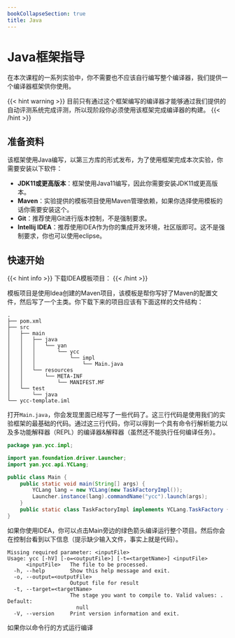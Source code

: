 ```yaml
---
bookCollapseSection: true
title: Java
---
```


# Java框架指导

在本次课程的一系列实验中，你不需要也不应该自行编写整个编译器，我们提供一个编译器框架供你使用。

{{< hint warning >}}
目前只有通过这个框架编写的编译器才能够通过我们提供的自动评测系统完成评测，所以现阶段你必须使用该框架完成编译器的构建。
{{< /hint >}}

## 准备资料

该框架使用Java编写，以第三方库的形式发布，为了使用框架完成本次实验，你需要安装以下软件：

- **JDK11或更高版本**：框架使用Java11编写，因此你需要安装JDK11或更高版本。
- **Maven**：实验提供的模板项目使用Maven管理依赖，如果你选择使用模板的话你需要安装这个。
- **Git**：推荐使用Git进行版本控制，不是强制要求。
- **Intellij IDEA**：推荐使用IDEA作为你的集成开发环境，社区版即可。这不是强制要求，你也可以使用eclipse。

## 快速开始

{{< hint info >}}
下载IDEA模板项目：
{{< /hint >}}

模板项目是使用Idea创建的Maven项目，该模板是帮你写好了Maven的配置文件，然后写了一个主类。你下载下来的项目应该有下面这样的文件结构：

```shell
.
├── pom.xml
├── src
│   ├── main
│   │   ├── java
│   │   │   └── yan
│   │   │       └── ycc
│   │   │           └── impl
│   │   │               └── Main.java
│   │   └── resources
│   │       └── META-INF
│   │           └── MANIFEST.MF
│   └── test
│       └── java
└── ycc-template.iml
```

打开`Main.java`，你会发现里面已经写了一些代码了。这三行代码是使用我们的实验框架的最基础的代码。通过这三行代码，你可以得到一个具有命令行解析能力以及多功能解释器（REPL）的编译器&解释器（虽然还不能执行任何编译任务）。

```java
package yan.ycc.impl;

import yan.foundation.driver.Launcher;
import yan.ycc.api.YCLang;

public class Main {
    public static void main(String[] args) {
        YCLang lang = new YCLang(new TaskFactoryImpl());
        Launcher.instance(lang).commandName("ycc").launch(args);
    }
    public static class TaskFactoryImpl implements YCLang.TaskFactory {}
}
```

如果你使用IDEA，你可以点击Main旁边的绿色箭头编译运行整个项目。然后你会在控制台看到以下信息（提示缺少输入文件，事实上就是代码）。

```shell
Missing required parameter: <inputFile>
Usage: ycc [-hV] [-o=<outputFile>] [-t=<targetName>] <inputFile>
      <inputFile>   The file to be processed.
  -h, --help        Show this help message and exit.
  -o, --output=<outputFile>
                    Output file for result
  -t, --target=<targetName>
                    The stage you want to compile to. Valid values: . Default:
                      null
  -V, --version     Print version information and exit.
```

如果你以命令行的方式运行编译